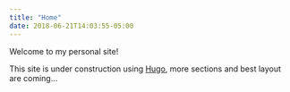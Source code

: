```yaml
---
title: "Home"
date: 2018-06-21T14:03:55-05:00
---
```


Welcome to my personal site!

This site is under construction using <a href="https://gohugo.io/" target="_blank">Hugo</a>, more sections and best layout are coming...
